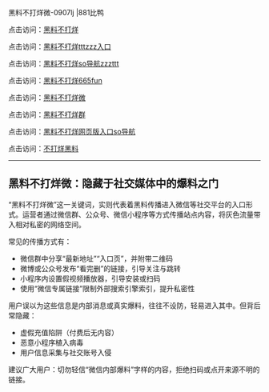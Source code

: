 黑料不打烊微-0907lj |881比鸭

点击访问：<a href="https://heiliaolvzlu3.pages.dev">黑料不打烊</a>  

点击访问：<a href="https://heiliaoyvnrda.pages.dev">黑料不打烊tttzzz入口</a>  

点击访问：<a href="https://heiliaoxrq8i9.pages.dev">黑料不打烊so导航zzzttt</a>  

点击访问：<a href="https://heiliao5s28gk.pages.dev">黑料不打烊665fun</a>  

点击访问：<a href="https://heiliao9wsbg3.pages.dev">黑料不打烊微</a>  

点击访问：<a href="https://heiliaoryrhyu.pages.dev">黑料不打烊群</a>  

点击访问：<a href="https://heiliaokof3cy.pages.dev">黑料不打烊网页版入口so导航</a>  

点击访问：<a href="https://heiliaoxfe5rb.pages.dev">不打烊黑料</a>  

---

## 黑料不打烊微：隐藏于社交媒体中的爆料之门

“黑料不打烊微”这一关键词，实则代表着黑料传播进入微信等社交平台的入口形式。运营者通过微信群、公众号、微信小程序等方式传播站点内容，将灰色流量带入相对私密的网络空间。

常见的传播方式有：
- 微信群中分享“最新地址”“入口页”，并附带二维码  
- 微博或公众号发布“看完删”的链接，引导关注与跳转  
- 小程序内设置假视频播放器，引导安装或扫码  
- 使用“微信专属链接”限制外部搜索引擎索引，提升私密性

用户误以为这些信息是内部消息或真实爆料，往往不设防，轻易进入其中。但背后常隐藏：
- 虚假充值陷阱（付费后无内容）  
- 恶意小程序植入病毒  
- 用户信息采集与社交账号入侵

建议广大用户：切勿轻信“微信内部爆料”字样的内容，拒绝扫码或点开来源不明的链接。

